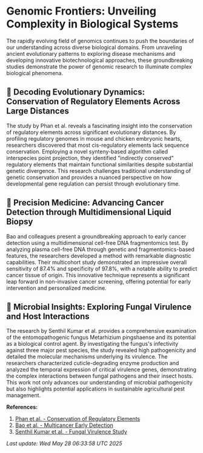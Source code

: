 # Genomic Frontiers: Unveiling Complexity in Biological Systems

The rapidly evolving field of genomics continues to push the boundaries of our understanding across diverse biological domains. From unraveling ancient evolutionary patterns to exploring disease mechanisms and developing innovative biotechnological approaches, these groundbreaking studies demonstrate the power of genomic research to illuminate complex biological phenomena.

## 🧬 Decoding Evolutionary Dynamics: Conservation of Regulatory Elements Across Large Distances

The study by Phan et al. reveals a fascinating insight into the conservation of regulatory elements across significant evolutionary distances. By profiling regulatory genomes in mouse and chicken embryonic hearts, researchers discovered that most cis-regulatory elements lack sequence conservation. Employing a novel synteny-based algorithm called interspecies point projection, they identified "indirectly conserved" regulatory elements that maintain functional similarities despite substantial genetic divergence. This research challenges traditional understanding of genetic conservation and provides a nuanced perspective on how developmental gene regulation can persist through evolutionary time.

## 🔬 Precision Medicine: Advancing Cancer Detection through Multidimensional Liquid Biopsy

Bao and colleagues present a groundbreaking approach to early cancer detection using a multidimensional cell-free DNA fragmentomics test. By analyzing plasma cell-free DNA through genetic and fragmentomics-based features, the researchers developed a method with remarkable diagnostic capabilities. Their multicohort study demonstrated an impressive overall sensitivity of 87.4% and specificity of 97.8%, with a notable ability to predict cancer tissue of origin. This innovative technique represents a significant leap forward in non-invasive cancer screening, offering potential for early intervention and personalized medicine.

## 🧫 Microbial Insights: Exploring Fungal Virulence and Host Interactions

The research by Senthil Kumar et al. provides a comprehensive examination of the entomopathogenic fungus Metarhizium pingshaense and its potential as a biological control agent. By investigating the fungus's infectivity against three major pest species, the study revealed high pathogenicity and detailed the molecular mechanisms underlying its virulence. The researchers characterized cuticle-degrading enzyme production and analyzed the temporal expression of critical virulence genes, demonstrating the complex interactions between fungal pathogens and their insect hosts. This work not only advances our understanding of microbial pathogenicity but also highlights potential applications in sustainable agricultural pest management.

**References:**
1. [Phan et al. - Conservation of Regulatory Elements](https://pubmed.ncbi.nlm.nih.gov/40425826/)
2. [Bao et al. - Multicancer Early Detection](https://pubmed.ncbi.nlm.nih.gov/40425843/)
3. [Senthil Kumar et al. - Fungal Virulence Study](https://pubmed.ncbi.nlm.nih.gov/40425764/)

*Last update: Wed May 28 06:33:58 UTC 2025*
